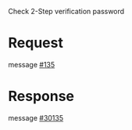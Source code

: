 Check 2-Step verification password

# Request
message [#135](../../../proto/README.md#action_135)

# Response
message [#30135](../../../proto/README.md#action_30135)

